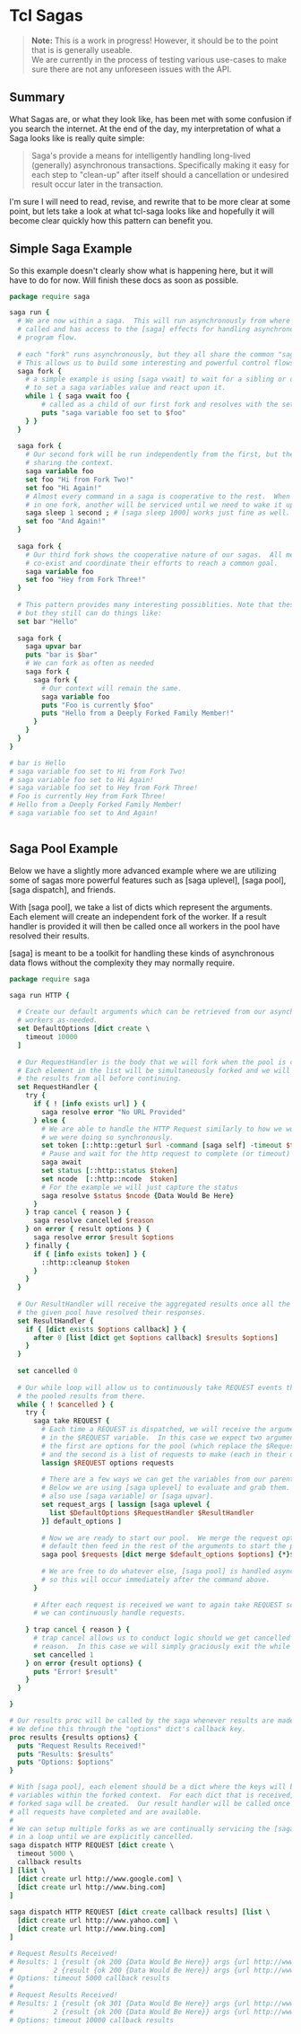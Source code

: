 # Tcl Sagas 

> **Note:** This is a work in progress!  However, it should be to the point that is is generally useable.  
> We are currently in the process of testing various use-cases to make sure there are not any unforeseen issues 
> with the API. 

## Summary

What Sagas are, or what they look like, has been met with some confusion if you search 
the internet.  At the end of the day, my interpretation of what a Saga looks like is 
really quite simple:

> Saga's provide a means for intelligently handling long-lived (generally) asynchronous 
> transactions.  Specifically making it easy for each step to "clean-up" after itself 
> should a cancellation or undesired result occur later in the transaction.

I'm sure I will need to read, revise, and rewrite that to be more clear at some point, 
but lets take a look at what tcl-saga looks like and hopefully it will become clear 
quickly how this pattern can benefit you. 

## Simple Saga Example

So this example doesn't clearly show what is happening here, but it will have to do 
for now.  Will finish these docs as soon as possible.

```tcl
package require saga

saga run {
  # We are now within a saga.  This will run asynchronously from where it was
  # called and has access to the [saga] effects for handling asynchronous 
  # program flow.
  
  # each "fork" runs asynchronously, but they all share the common "saga" context.
  # This allows us to build some interesting and powerful control flows. 
  saga fork {
    # a simple example is using [saga vwait] to wait for a sibling or decendendent 
    # to set a saga variables value and react upon it.
    while 1 { saga vwait foo {
        # called as a child of our first fork and resolves with the set value.
        puts "saga variable foo set to $foo"
    } }
  }
  
  saga fork {
    # Our second fork will be run independently from the first, but they are still 
    # sharing the context.
    saga variable foo
    set foo "Hi from Fork Two!"
    set foo "Hi Again!"
    # Almost every command in a saga is cooperative to the rest.  When you suspend 
    # in one fork, another will be serviced until we need to wake it up again.
    saga sleep 1 second ; # [saga sleep 1000] works just fine as well.
    set foo "And Again!"
  }
  
  saga fork {
    # Our third fork shows the cooperative nature of our sagas.  All members cooperatively
    # co-exist and coordinate their efforts to reach a common goal.
    saga variable foo
    set foo "Hey from Fork Three!"
  }
  
  # This pattern provides many interesting possiblities. Note that these are asynchronous
  # but they still can do things like:
  set bar "Hello"
  
  saga fork {
    saga upvar bar
    puts "bar is $bar"
    # We can fork as often as needed 
    saga fork {
      saga fork {
        # Our context will remain the same.  
        saga variable foo
        puts "Foo is currently $foo"
        puts "Hello from a Deeply Forked Family Member!"
      }
    }
  }
}

# bar is Hello
# saga variable foo set to Hi from Fork Two!
# saga variable foo set to Hi Again!
# saga variable foo set to Hey from Fork Three!
# Foo is currently Hey from Fork Three!
# Hello from a Deeply Forked Family Member!
# saga variable foo set to And Again!



```

## Saga Pool Example

Below we have a slightly more advanced example where we are utilizing some of sagas 
more powerful features such as [saga uplevel], [saga pool], [saga dispatch], and friends.

With [saga pool], we take a list of dicts which represent the arguments. Each element 
will create an independent fork of the worker.  If a result handler is provided it will 
then be called once all workers in the pool have resolved their results.

[saga] is meant to be a toolkit for handling these kinds of asynchronous data flows without 
the complexity they may normally require. 
 
```tcl
package require saga

saga run HTTP {
  
  # Create our default arguments which can be retrieved from our asynchronous
  # workers as-needed.
  set DefaultOptions [dict create \
    timeout 10000
  ]
  
  # Our RequestHandler is the body that we will fork when the pool is called. 
  # Each element in the list will be simultaneously forked and we will await 
  # the results from all before continuing.
  set RequestHandler {
    try {
      if { ! [info exists url] } {
        saga resolve error "No URL Provided"
      } else {
        # We are able to handle the HTTP Request similarly to how we would if
        # we were doing so synchronously.
        set token [::http::geturl $url -command [saga self] -timeout $timeout]
        # Pause and wait for the http request to complete (or timeout)
        saga await
        set status [::http::status $token]
        set ncode  [::http::ncode  $token]
        # For the example we will just capture the status
        saga resolve $status $ncode {Data Would Be Here}
      }
    } trap cancel { reason } {
      saga resolve cancelled $reason
    } on error { result options } {
      saga resolve error $result $options
    } finally {
      if { [info exists token] } {
        ::http::cleanup $token
      }
    }
  }
  
  # Our ResultHandler will receive the aggregated results once all the members of 
  # the given pool have resolved their responses.
  set ResultHandler {
    if { [dict exists $options callback] } {
      after 0 [list [dict get $options callback] $results $options] 
    }
  }
  
  set cancelled 0
  
  # Our while loop will allow us to continuously take REQUEST events then generate
  # the pooled results from there.
  while { ! $cancelled } {
    try {
      saga take REQUEST {
        # Each time a REQUEST is dispatched, we will receive the arguments 
        # in the $REQUEST variable.  In this case we expect two arguments where 
        # the first are options for the pool (which replace the $RequestContext) 
        # and the second is a list of requests to make (each in their own saga).
        lassign $REQUEST options requests
        
        # There are a few ways we can get the variables from our parent context. 
        # Below we are using [saga uplevel] to evaluate and grab them.  We could
        # also use [saga variable] or [saga upvar].
        set request_args [ lassign [saga uplevel {
          list $DefaultOptions $RequestHandler $ResultHandler
        }] default_options ]
        
        # Now we are ready to start our pool.  We merge the request options with the
        # default then feed in the rest of the arguments to start the pool.  
        saga pool $requests [dict merge $default_options $options] {*}$request_args
        
        # We are free to do whatever else, [saga pool] is handled asynchronously
        # so this will occur immediately after the command above.
      }
      
      # After each request is received we want to again take REQUEST so that 
      # we can continuously handle requests.
      
    } trap cancel { reason } {
      # trap cancel allows us to conduct logic should we get cancelled for any
      # reason.  In this case we will simply graciously exit the while loop.
      set cancelled 1
    } on error {result options} {
      puts "Error! $result"
    }
  }

}

# Our results proc will be called by the saga whenever results are made availble.
# We define this through the "options" dict's callback key.
proc results {results options} {
  puts "Request Results Received!"
  puts "Results: $results"
  puts "Options: $options"
}

# With [saga pool], each element should be a dict where the keys will become
# variables within the forked context.  For each dict that is received, a 
# forked saga will be created.  Our result handler will be called once 
# all requests have completed and are available.  
#
# We can setup multiple forks as we are continually servicing the [saga take] 
# in a loop until we are explicitly cancelled.
saga dispatch HTTP REQUEST [dict create \
  timeout 5000 \
  callback results
] [list \
  [dict create url http://www.google.com] \
  [dict create url http://www.bing.com]
]
  
saga dispatch HTTP REQUEST [dict create callback results] [list \
  [dict create url http://www.yahoo.com] \
  [dict create url http://www.bing.com]
]

# Request Results Received!
# Results: 1 {result {ok 200 {Data Would Be Here}} args {url http://www.google.com}} 
#          2 {result {ok 200 {Data Would Be Here}} args {url http://www.bing.com}}
# Options: timeout 5000 callback results
#
# Request Results Received!
# Results: 1 {result {ok 301 {Data Would Be Here}} args {url http://www.yahoo.com}} 
#          2 {result {ok 200 {Data Would Be Here}} args {url http://www.bing.com}}
# Options: timeout 10000 callback results
```